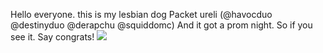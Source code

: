 Hello everyone. this is my lesbian dog Packet ureli (@havocduo @destinyduo @derapchu @squiddomc) And it got a prom night. So if you see it. Say congrats!
![](https://files.catbox.moe/lstcx8.jpeg)
